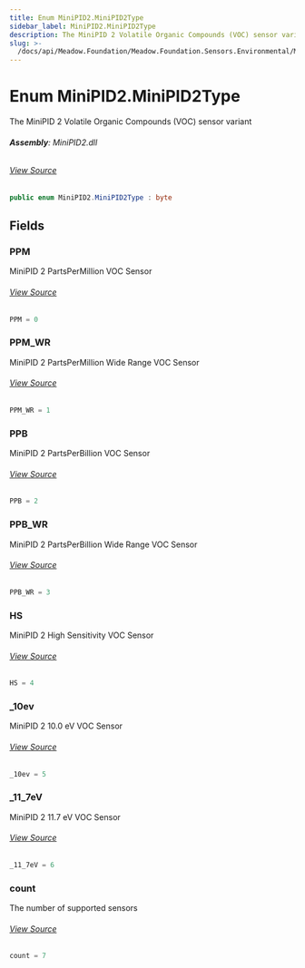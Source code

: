 ```yaml
---
title: Enum MiniPID2.MiniPID2Type
sidebar_label: MiniPID2.MiniPID2Type
description: The MiniPID 2 Volatile Organic Compounds (VOC) sensor variant
slug: >-
  /docs/api/Meadow.Foundation/Meadow.Foundation.Sensors.Environmental/MiniPID2.MiniPID2Type
---
```

# Enum MiniPID2.MiniPID2Type
The MiniPID 2 Volatile Organic Compounds (VOC) sensor variant

###### **Assembly**: MiniPID2.dll
###### [View Source](https://github.com/WildernessLabs/Meadow.Foundation.git/blob/develop/Source/Meadow.Foundation.Peripherals/Sensors.Environmental.MiniPID2/Driver/MiniPID2.Enums.cs#L8)
```csharp title="Declaration"
public enum MiniPID2.MiniPID2Type : byte
```
## Fields
### PPM
MiniPID 2 PartsPerMillion VOC Sensor
###### [View Source](https://github.com/WildernessLabs/Meadow.Foundation.git/blob/develop/Source/Meadow.Foundation.Peripherals/Sensors.Environmental.MiniPID2/Driver/MiniPID2.Enums.cs#L13)
```csharp title="Declaration"
PPM = 0
```
### PPM_WR
MiniPID 2 PartsPerMillion Wide Range VOC Sensor
###### [View Source](https://github.com/WildernessLabs/Meadow.Foundation.git/blob/develop/Source/Meadow.Foundation.Peripherals/Sensors.Environmental.MiniPID2/Driver/MiniPID2.Enums.cs#L17)
```csharp title="Declaration"
PPM_WR = 1
```
### PPB
MiniPID 2 PartsPerBillion VOC Sensor
###### [View Source](https://github.com/WildernessLabs/Meadow.Foundation.git/blob/develop/Source/Meadow.Foundation.Peripherals/Sensors.Environmental.MiniPID2/Driver/MiniPID2.Enums.cs#L21)
```csharp title="Declaration"
PPB = 2
```
### PPB_WR
MiniPID 2 PartsPerBillion Wide Range VOC Sensor
###### [View Source](https://github.com/WildernessLabs/Meadow.Foundation.git/blob/develop/Source/Meadow.Foundation.Peripherals/Sensors.Environmental.MiniPID2/Driver/MiniPID2.Enums.cs#L25)
```csharp title="Declaration"
PPB_WR = 3
```
### HS
MiniPID 2 High Sensitivity VOC Sensor
###### [View Source](https://github.com/WildernessLabs/Meadow.Foundation.git/blob/develop/Source/Meadow.Foundation.Peripherals/Sensors.Environmental.MiniPID2/Driver/MiniPID2.Enums.cs#L29)
```csharp title="Declaration"
HS = 4
```
### _10ev
MiniPID 2 10.0 eV VOC Sensor
###### [View Source](https://github.com/WildernessLabs/Meadow.Foundation.git/blob/develop/Source/Meadow.Foundation.Peripherals/Sensors.Environmental.MiniPID2/Driver/MiniPID2.Enums.cs#L33)
```csharp title="Declaration"
_10ev = 5
```
### _11_7eV
MiniPID 2 11.7 eV VOC Sensor
###### [View Source](https://github.com/WildernessLabs/Meadow.Foundation.git/blob/develop/Source/Meadow.Foundation.Peripherals/Sensors.Environmental.MiniPID2/Driver/MiniPID2.Enums.cs#L37)
```csharp title="Declaration"
_11_7eV = 6
```
### count
The number of supported sensors
###### [View Source](https://github.com/WildernessLabs/Meadow.Foundation.git/blob/develop/Source/Meadow.Foundation.Peripherals/Sensors.Environmental.MiniPID2/Driver/MiniPID2.Enums.cs#L41)
```csharp title="Declaration"
count = 7
```
